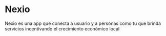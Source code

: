 # Nexio
Nexio es una app que conecta a usuario y a personas como tu que brinda servicios incentivando el crecimiento económico local
